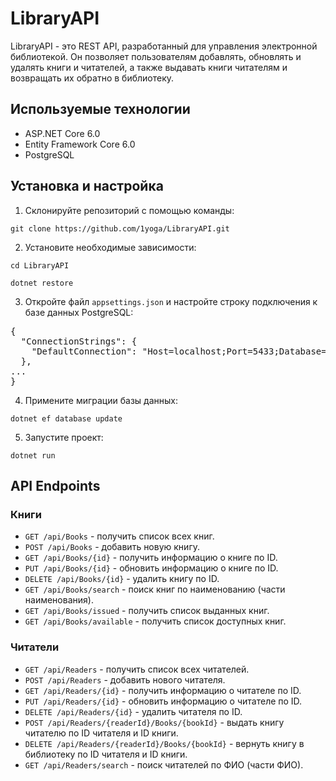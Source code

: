 # LibraryAPI

LibraryAPI - это REST API, разработанный для управления электронной библиотекой. Он позволяет пользователям добавлять, обновлять и удалять книги и читателей, а также выдавать книги читателям и возвращать их обратно в библиотеку.

## Используемые технологии

- ASP.NET Core 6.0
- Entity Framework Core 6.0
- PostgreSQL

## Установка и настройка

1. Склонируйте репозиторий с помощью команды:

```
git clone https://github.com/1yoga/LibraryAPI.git
```

2. Установите необходимые зависимости:

```
cd LibraryAPI
```
```
dotnet restore
```

3. Откройте файл `appsettings.json` и настройте строку подключения к базе данных PostgreSQL:

<pre>
{
  "ConnectionStrings": {
    "DefaultConnection": "Host=localhost;Port=5433;Database=LibraryDB;Username=postgres;Password=your_password;"
  },
...
}
</pre>

4. Примените миграции базы данных:

```
dotnet ef database update
```

5. Запустите проект:
```
dotnet run
```

## API Endpoints

### Книги

- `GET /api/Books` - получить список всех книг.
- `POST /api/Books` - добавить новую книгу.
- `GET /api/Books/{id}` - получить информацию о книге по ID.
- `PUT /api/Books/{id}` - обновить информацию о книге по ID.
- `DELETE /api/Books/{id}` - удалить книгу по ID.
- `GET /api/Books/search` - поиск книг по наименованию (части наименования).
- `GET /api/Books/issued` - получить список выданных книг.
- `GET /api/Books/available` - получить список доступных книг.

### Читатели

- `GET /api/Readers` - получить список всех читателей.
- `POST /api/Readers` - добавить нового читателя.
- `GET /api/Readers/{id}` - получить информацию о читателе по ID.
- `PUT /api/Readers/{id}` - обновить информацию о читателе по ID.
- `DELETE /api/Readers/{id}` - удалить читателя по ID.
- `POST /api/Readers/{readerId}/Books/{bookId}` - выдать книгу читателю по ID читателя и ID книги.
- `DELETE /api/Readers/{readerId}/Books/{bookId}` - вернуть книгу в библиотеку по ID читателя и ID книги.
- `GET /api/Readers/search` - поиск читателей по ФИО (части ФИО).
